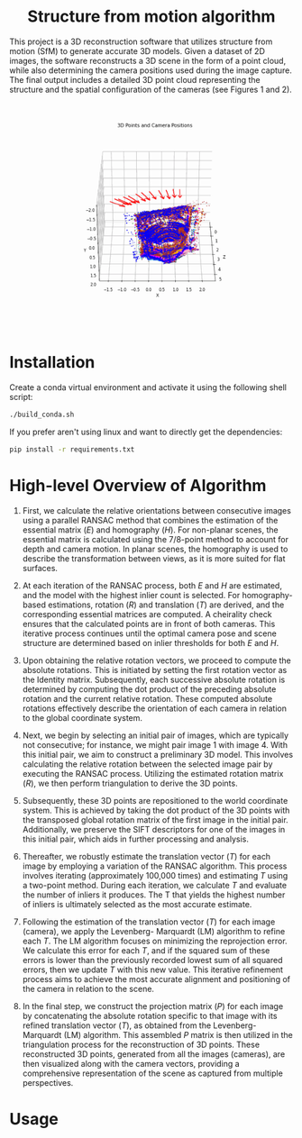 <div style="text-align: center;">
<h1> Structure from motion algorithm</h1>
</div>

This project is a 3D reconstruction software that utilizes structure from motion (SfM) to generate accurate 3D models. Given a dataset of 2D images, the software reconstructs a 3D scene in the form of a point cloud, while also determining the camera positions used during the image capture. The final output includes a detailed 3D point cloud representing the structure and the spatial configuration of the cameras (see Figures 1 and 2).

<div style="text-align: center;">
  <img src="./docs/images/rotation_dataset_3.gif" width="620"/>
</div>

# Installation
Create a conda virtual environment and activate it using the following shell script:

```bash
./build_conda.sh
```

If you prefer aren't using linux and want to directly get the dependencies:
```bash
pip install -r requirements.txt
```

# High-level Overview of Algorithm

1. First, we calculate the relative orientations between consecutive images using a parallel RANSAC method that combines the estimation of the essential matrix ($E$) and homography ($H$). For non-planar scenes, the essential matrix is calculated using the 7/8-point method to account for depth and camera motion. In planar scenes, the homography is used to describe the transformation between views, as it is more suited for flat surfaces.

2. At each iteration of the RANSAC process, both $E$ and $H$ are estimated, and the model with the highest inlier count is selected. For homography-based estimations, rotation ($R$) and translation ($T$) are derived, and the corresponding essential matrices are computed. A cheirality check ensures that the calculated points are in front of both cameras. This iterative process continues until the optimal camera pose and scene structure are determined based on inlier thresholds for both $E$ and $H$.

3. Upon obtaining the relative rotation vectors, we proceed to compute the absolute rotations. This is
initiated by setting the first rotation vector as the Identity matrix. Subsequently, each successive absolute
rotation is determined by computing the dot product of the preceding absolute rotation and the current
relative rotation. These computed absolute rotations effectively describe the orientation of each camera
in relation to the global coordinate system.

4. Next, we begin by selecting an initial pair of images, which are typically not consecutive; for instance, we
might pair image 1 with image 4. With this initial pair, we aim to construct a preliminary 3D model.
This involves calculating the relative rotation between the selected image pair by executing the RANSAC
process. Utilizing the estimated rotation matrix ($R$), we then perform triangulation to derive the 3D
points.

5. Subsequently, these 3D points are repositioned to the world coordinate system. This is achieved by
taking the dot product of the 3D points with the transposed global rotation matrix of the first image in
the initial pair. Additionally, we preserve the SIFT descriptors for one of the images in this initial pair,
which aids in further processing and analysis.

6. Thereafter, we robustly estimate the translation vector ($T$) for each image by employing a variation of
the RANSAC algorithm. This process involves iterating (approximately 100,000 times) and estimating
$T$ using a two-point method. During each iteration, we calculate $T$ and evaluate the number of inliers
it produces. The T that yields the highest number of inliers is ultimately selected as the most accurate
estimate.

7. Following the estimation of the translation vector ($T$) for each image (camera), we apply the Levenberg-
Marquardt (LM) algorithm to refine each $T$. The LM algorithm focuses on minimizing the reprojection
error. We calculate this error for each $T$, and if the squared sum of these errors is lower than the previously
recorded lowest sum of all squared errors, then we update $T$ with this new value. This iterative refinement
process aims to achieve the most accurate alignment and positioning of the camera in relation to the scene.

8. In the final step, we construct the projection matrix ($P$) for each image by concatenating the absolute
rotation specific to that image with its refined translation vector ($T$), as obtained from the Levenberg-
Marquardt (LM) algorithm. This assembled $P$ matrix is then utilized in the triangulation process for the
reconstruction of 3D points. These reconstructed 3D points, generated from all the images (cameras),
are then visualized along with the camera vectors, providing a comprehensive representation of the scene
as captured from multiple perspectives.

# Usage

